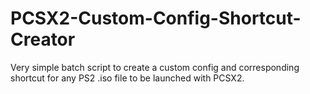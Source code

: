 # PCSX2-Custom-Config-Shortcut-Creator
Very simple batch script to create a custom config and corresponding shortcut for any PS2 .iso file to be launched with PCSX2.
